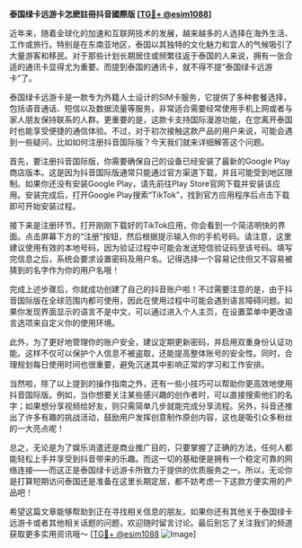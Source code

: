 **泰国绿卡远游卡怎麽註冊抖音國際版 [[TG💪+ @esim1088](https://t.me/s/esim1088)]**

近年来，随着全球化的加速和互联网技术的发展，越来越多的人选择在海外生活、工作或旅行。特别是在东南亚地区，泰国以其独特的文化魅力和宜人的气候吸引了大量游客和移民。对于那些计划长期居住或频繁往返于泰国的人来说，拥有一张合适的通讯卡显得尤为重要。而提到泰国的通讯卡，就不得不提“泰国绿卡远游卡”了。

泰国绿卡远游卡是一款专为外籍人士设计的SIM卡服务，它提供了多种套餐选择，包括语音通话、短信以及数据流量等服务，非常适合需要经常使用手机上网或者与家人朋友保持联系的人群。更重要的是，这款卡支持国际漫游功能，在您离开泰国时也能享受便捷的通信体验。不过，对于初次接触这款产品的用户来说，可能会遇到一些疑问，比如如何注册抖音国际版？今天我们就来详细解答这个问题。

首先，要注册抖音国际版，你需要确保自己的设备已经安装了最新的Google Play商店版本。这是因为抖音国际版通常只能通过官方渠道下载，并且可能受到地区限制。如果你还没有安装Google Play，请先前往Play Store官网下载并安装该应用。安装完成后，打开Google Play搜索“TikTok”，找到官方应用程序后点击下载即可开始安装过程。

接下来是注册环节。打开刚刚下载好的TikTok应用，你会看到一个简洁明快的界面。点击屏幕下方的“注册”按钮，然后根据提示输入你的手机号码。请注意，这里建议使用有效的本地号码，因为验证过程中可能会发送短信验证码至该号码。填写完信息之后，系统会要求设置密码及用户名。记得选择一个容易记住但又不容易被猜到的名字作为你的用户名哦！

完成上述步骤后，你就成功创建了自己的抖音账户啦！不过需要注意的是，由于抖音国际版在全球范围内都可使用，因此在使用过程中可能会遇到语言障碍问题。如果你发现界面显示的语言不是中文，可以通过进入个人主页，在设置菜单中更改语言选项来自定义你的使用环境。

此外，为了更好地管理你的账户安全，建议定期更新密码，并启用双重身份认证功能。这样不仅可以保护个人信息不被盗取，还能提高整体账号的安全性。同时，合理规划每日使用时间也很重要，避免沉迷其中影响正常的学习和工作安排。

当然啦，除了以上提到的操作指南之外，还有一些小技巧可以帮助你更高效地使用抖音国际版。例如，当你想要关注某些感兴趣的创作者时，可以直接搜索他们的名字；如果想分享视频给好友，则只需简单几步就能完成分享流程。另外，抖音还推出了许多有趣的挑战活动，鼓励用户发挥创意制作原创内容，这也是吸引众多粉丝的一大亮点呢！

总之，无论是为了娱乐消遣还是商业推广目的，只要掌握了正确的方法，任何人都能轻松上手并享受到抖音带来的乐趣。而这一切的基础便是拥有一个稳定可靠的网络连接——而这正是泰国绿卡远游卡所致力于提供的优质服务之一。所以，无论你是打算短期访问泰国还是准备在这里长期定居，都不妨考虑一下这款方便实用的产品吧！

希望这篇文章能够帮助到正在寻找相关信息的朋友。如果你还有其他关于泰国绿卡远游卡或者其他相关话题的问题，欢迎随时留言讨论。最后别忘了关注我们的频道获取更多实用资讯哦～ [[TG💪+ @esim1088](https://t.me/s/esim1088) ![Image](https://i.postimg.cc/4NQfJmqS/Snipaste-2025-05-13-00-14-12.png)]